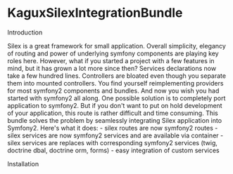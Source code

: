 KaguxSilexIntegrationBundle
===========================

Introduction

Silex is a great framework for small application. Overall simplicity, elegancy
 of routing and power of underlying symfony components are playing key roles here.
  However, what if you started a project with a few features in
mind, but it has grown a lot more since then? Services declarations now take
 a few hundred lines. Controllers are bloated even though you separate them into mounted controllers.
 You find yourself reimplementing providers for most symfony2 components and bundles.  And now
 you wish you had started with symfony2 all along.
 One possible solution is to completely port application to symfony2. But if you don't want to put on hold
 development of your application, this route is rather difficult and time consuming.
 This bundle solves the problem by seamlessly integrating Silex application into Symfony2.
 Here's what it does:
    - silex routes are now symfony2 routes
    - silex services are now symfony2 services and are available via container
    - silex services are replaces with corresponding symfony2 services (twig, doctrine dbal, doctrine orm, forms)
    - easy integration of custom services

 Installation






